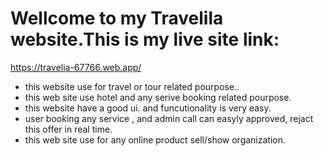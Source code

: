 # Wellcome to my Travelila website.This is my live site link:
https://travelia-67766.web.app/




* this website use for travel or tour related pourpose..
* this web site use hotel and any serive booking related pourpose.
* this website have a good ui. and funcutionality  is very easy.
* user booking any service , and admin call can easyly approved, rejact this offer in real time.
* this web site use  for any online product sell/show organization.

